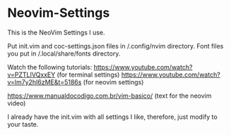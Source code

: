 # Neovim-Settings
This is the NeoVim Settings I use.

Put init.vim and coc-settings.json files in /.config/nvim directory.
Font files you put in /.local/share/fonts directory.


Watch the following tutorials: 
https://www.youtube.com/watch?v=PZTLIVQxxEY (for terminal settings)
https://www.youtube.com/watch?v=lm7y2hI6zME&t=5186s (for neovim settings)

https://www.manualdocodigo.com.br/vim-basico/ (text for the neovim video)

I already have the init.vim with all settings I like, therefore, just modify to your taste.
